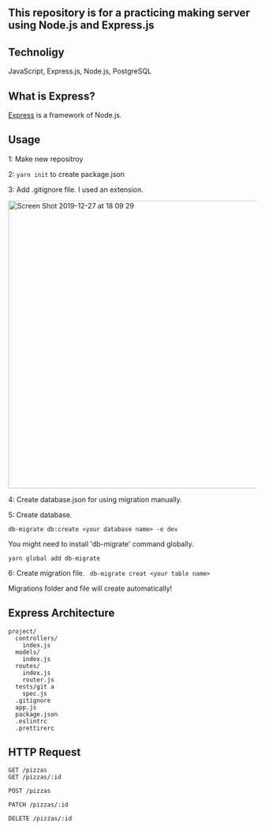 ## This repository is for a practicing making server using Node.js and Express.js

## Technoligy
JavaScript, Express.js, Node.js, PostgreSQL


## What is Express?

[Express](http://expressjs.com/) is a framework of Node.js.



## Usage
1: Make new repositroy

2: ```yarn init```  to create package.json

3: Add .gitignore file. I used an extension.

<img width="583" alt="Screen Shot 2019-12-27 at 18 09 29" src="https://user-images.githubusercontent.com/45124890/71510991-16dd4880-28d4-11ea-97f9-cc080072727b.png">

4: Create database.json for using migration manually.
   
5: Create database.
 
 ```db-migrate db:create <your database name> -e dev```

You might need to install 'db-migrate' command globally.

```yarn global add db-migrate```


6: Create migration file.
``` db-migrate creat <your table name>```

Migrations folder and file will create automatically!




## Express Architecture

```
project/
  controllers/
    index.js
  models/
    index.js
  routes/
    index.js
    router.js
  tests/git a
    spec.js
  .gitignore
  app.js
  package.json
  .eslintrc
  .prettirerc
```


## HTTP Request

```
GET /pizzas
GET /pizzas/:id

POST /pizzas

PATCH /pizzas/:id

DELETE /pizzas/:id
```
